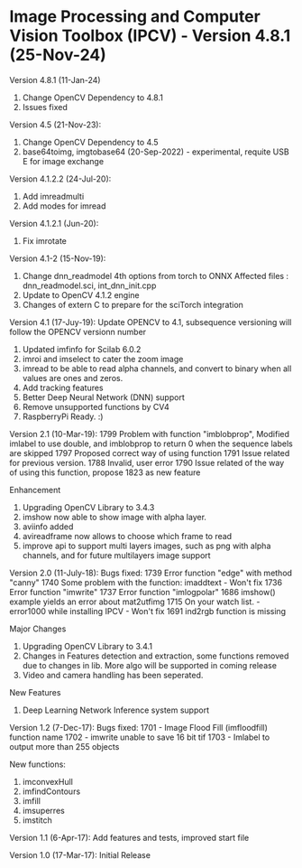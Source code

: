 # Image Processing and Computer Vision Toolbox (IPCV) - Version 4.8.1 (25-Nov-24)

Version 4.8.1 (11-Jan-24)
1. Change OpenCV Dependency to 4.8.1
2. Issues fixed

Version 4.5 (21-Nov-23):
1. Change OpenCV Dependency to 4.5
2. base64toimg, imgtobase64 (20-Sep-2022) - experimental, requite USB E for image exchange

Version 4.1.2.2 (24-Jul-20):
1. Add imreadmulti
2. Add modes for imread

Version 4.1.2.1 (Jun-20):
1. Fix imrotate

Version 4.1-2 (15-Nov-19):
1. Change dnn_readmodel 4th options from torch to ONNX
Affected files : dnn_readmodel.sci, int_dnn_init.cpp
2. Update to OpenCV 4.1.2 engine
3. Changes of extern C to prepare for the sciTorch integration

Version 4.1 (17-Juy-19):
Update OPENCV to 4.1, subsequence versioning will follow the OPENCV versionn number
1. Updated imfinfo for Scilab 6.0.2
2. imroi and imselect to cater the zoom image
3. imread to be able to read alpha channels, and convert to binary when all values are ones and zeros.
4. Add tracking features
5. Better Deep Neural Network (DNN) support
6. Remove unsupported functions by CV4
7. RaspberryPi Ready. :)

Version 2.1 (10-Mar-19):
1799	Problem with function "imblobprop", Modified imlabel to use double, and imblobprop to return 0 when the sequence labels are skipped
1797	Proposed correct way of using function
1791	Issue related for previous version. 
1788	Invalid, user error
1790	Issue related of the way of using this function, propose 1823 as new feature

Enhancement
1. Upgrading OpenCV Library to 3.4.3
2. imshow now able to show image with alpha layer.
3. aviinfo added
4. avireadframe now allows to choose which frame to read
5. improve api to support multi layers images, such as png with alpha channels, and for future multilayers image support


Version 2.0 (11-July-18): 
Bugs fixed:
1739	Error function "edge" with method "canny"
1740	Some problem with the function: imaddtext - Won't fix
1736	Error function "imwrite"
1737	Error function "imlogpolar"
1686	imshow() example yields an error about mat2utfimg
1715	On your watch list. -error1000 while installing IPCV - Won't fix
1691	ind2rgb function is missing

Major Changes
1. Upgrading OpenCV Library to 3.4.1
2. Changes in Features detection and extraction, some functions removed due to changes in lib. More algo will be supported in coming release
3. Video and camera handling has been seperated.

New Features
1. Deep Learning Network Inference system support 

Version 1.2 (7-Dec-17): 
Bugs fixed:
1701 - Image Flood Fill (imfloodfill) function name
1702 - imwrite unable to save 16 bit tif
1703 - Imlabel to output more than 255 objects

New functions:
1. imconvexHull
2. imfindContours
3. imfill
4. imsuperres
5. imstitch

Version 1.1 (6-Apr-17): Add features and tests, improved start file

Version 1.0 (17-Mar-17): Initial Release 
